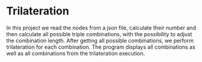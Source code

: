# Trilateration
In this project we read the nodes from a json file, calculate their number and then calculate all possible triple combinations, with the possibility to adjust the combination length. After getting all possible combinations, we perform trilateration for each combination. The program displays all combinations as well as all combinations from the trilateration execution. 
